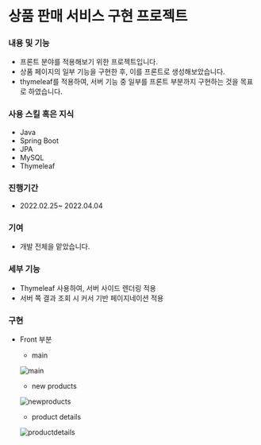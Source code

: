 # 상품 판매 서비스 구현 프로젝트 

### 내용 및 기능

- 프론트 분야를 적용해보기 위한 프로젝트입니다.
- 상품 페이지의 일부 기능을 구현한 후, 이를 프론트로 
생성해보았습니다.
- thymeleaf를 적용하여, 서버 기능 중 일부를
프론트 부분까지 구현하는 것을 목표로 하였습니다.

### 사용 스킬 혹은 지식

- Java
- Spring Boot
- JPA
- MySQL
- Thymeleaf

### 진행기간

- 2022.02.25~ 2022.04.04

### 기여

- 개발 전체을 맡았습니다.


### 세부 기능
- Thymeleaf 사용하여, 서버 사이드 렌더링 적용
- 서버 쪽 결과 조회 시 커서 기반 페이지네이션 적용 

### 구현

- Front 부분
    - main
    
     ![main](https://user-images.githubusercontent.com/62026666/161501223-229918ba-fa6e-45ba-80d6-08b32565e9ca.png)
     
    - new products
    
     ![newproducts](https://user-images.githubusercontent.com/62026666/161501305-9673f2be-4916-4fac-9931-b90ddf7f1cb3.png)
     
    - product details
    
     ![productdetails](https://user-images.githubusercontent.com/62026666/161501483-bb34ef7c-0b41-4650-97fe-8da3fedb024f.png)




